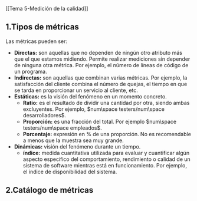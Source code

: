 [[Tema 5-Medición de la calidad]]

## 1.Tipos de métricas
Las métricas pueden ser:
+ **Directas:** son aquellas que no dependen de ningún otro atributo más que el que estamos midiendo. Permite realizar mediciones sin depender de ninguna otra métrica. Por ejemplo, el número de líneas de código de un programa.
+ **Indirectas:** son aquellas que combinan varias métricas. Por ejemplo, la satisfacción del cliente combina el número de quejas, el tiempo en que se tarda en proporcionar un servicio al cliente, etc.
+ **Estáticas:** es la visión del fenómeno en un momento concreto.
	+ **Ratio:** es el resultado de dividir una cantidad por otra, siendo ambas excluyentes. Por ejemplo, $num\space testers/num\space desarrolladores$.
	+ **Proporción:** es una fracción del total. Por ejemplo $num\space testers/num\space empleados$.
	+ **Porcentaje:** expresión en % de una proporción. No es recomendable a menos que la muestra sea muy grande.
+ **Dinámicas:**  visión del fenómeno durante un tiempo.
	+ **índice:** medida cuantitativa utilizada para evaluar y cuantificar algún aspecto específico del comportamiento, rendimiento o calidad de un sistema de software mientras está en funcionamiento. Por ejemplo, el índice de disponibilidad del sistema.

## 2.Catálogo de métricas
